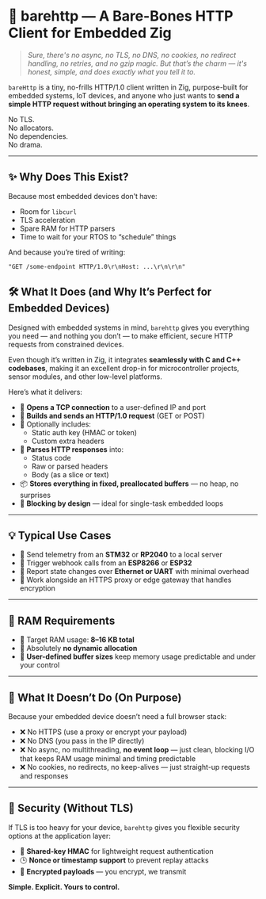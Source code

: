 # 🦴 barehttp — A Bare-Bones HTTP Client for Embedded Zig

> _Sure, there's no async, no TLS, no DNS, no cookies, no redirect handling, no retries, and no gzip magic. But that’s the charm — it's honest, simple, and does exactly what you tell it to._

`bareHttp` is a tiny, no-frills HTTP/1.0 client written in Zig, purpose-built for embedded systems, IoT devices, and anyone who just wants to **send a simple HTTP request without bringing an operating system to its knees**.

No TLS.  
No allocators.  
No dependencies.  
No drama.

---

## ✨ Why Does This Exist?

Because most embedded devices don’t have:
- Room for `libcurl`
- TLS acceleration
- Spare RAM for HTTP parsers
- Time to wait for your RTOS to “schedule” things

And because you’re tired of writing:
```zig
"GET /some-endpoint HTTP/1.0\r\nHost: ...\r\n\r\n"
```

## 🛠 What It Does (and Why It’s Perfect for Embedded Devices)

Designed with embedded systems in mind, `barehttp` gives you everything you need — and nothing you don’t — to make efficient, secure HTTP requests from constrained devices.

Even though it’s written in Zig, it integrates **seamlessly with C and C++ codebases**, making it an excellent drop-in for microcontroller projects, sensor modules, and other low-level platforms.

Here’s what it delivers:

- 🔌 **Opens a TCP connection** to a user-defined IP and port
- 📝 **Builds and sends an HTTP/1.0 request** (GET or POST)
- 🧾 Optionally includes:
  - Static auth key (HMAC or token)
  - Custom extra headers
- 🧯 **Parses HTTP responses** into:
  - Status code
  - Raw or parsed headers
  - Body (as a slice or text)
- 📦 **Stores everything in fixed, preallocated buffers** — no heap, no surprises
- 🧃 **Blocking by design** — ideal for single-task embedded loops

---

## 💡 Typical Use Cases

- 📡 Send telemetry from an **STM32** or **RP2040** to a local server
- 📣 Trigger webhook calls from an **ESP8266** or **ESP32**
- 🧠 Report state changes over **Ethernet or UART** with minimal overhead
- 🔐 Work alongside an HTTPS proxy or edge gateway that handles encryption

---

## 💾 RAM Requirements

- 🎯 Target RAM usage: **8–16 KB total**
- 🧊 Absolutely **no dynamic allocation**
- 🧰 **User-defined buffer sizes** keep memory usage predictable and under your control

---

## 🚫 What It Doesn’t Do (On Purpose)

Because your embedded device doesn’t need a full browser stack:

- ❌ No HTTPS (use a proxy or encrypt your payload)
- ❌ No DNS (you pass in the IP directly)
- ❌ No async, no multithreading, **no event loop** — just clean, blocking I/O that keeps RAM usage minimal and timing predictable
- ❌ No cookies, no redirects, no keep-alives — just straight-up requests and responses

---

## 🔐 Security (Without TLS)

If TLS is too heavy for your device, `barehttp` gives you flexible security options at the application layer:

- 🔑 **Shared-key HMAC** for lightweight request authentication
- 🕒 **Nonce or timestamp support** to prevent replay attacks
- 🧊 **Encrypted payloads** — you encrypt, we transmit

**Simple. Explicit. Yours to control.**

